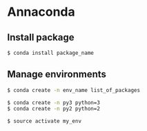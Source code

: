 # Annaconda

## Install package

```bash
$ conda install package_name
```


## Manage environments

```bash
$ conda create -n env_name list_of_packages

$ conda create -n py3 python=3
$ conda create -n py2 python=2

$ source activate my_env
```

